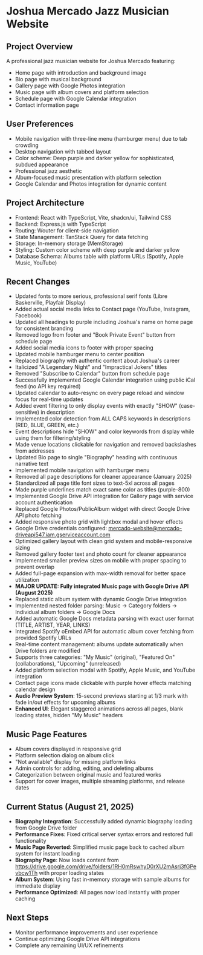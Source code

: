 # Joshua Mercado Jazz Musician Website

## Project Overview
A professional jazz musician website for Joshua Mercado featuring:
- Home page with introduction and background image
- Bio page with musical background
- Gallery page with Google Photos integration
- Music page with album covers and platform selection
- Schedule page with Google Calendar integration
- Contact information page

## User Preferences
- Mobile navigation with three-line menu (hamburger menu) due to tab crowding
- Desktop navigation with tabbed layout
- Color scheme: Deep purple and darker yellow for sophisticated, subdued appearance
- Professional jazz aesthetic
- Album-focused music presentation with platform selection
- Google Calendar and Photos integration for dynamic content

## Project Architecture
- Frontend: React with TypeScript, Vite, shadcn/ui, Tailwind CSS
- Backend: Express.js with TypeScript
- Routing: Wouter for client-side navigation
- State Management: TanStack Query for data fetching
- Storage: In-memory storage (MemStorage)
- Styling: Custom color scheme with deep purple and darker yellow
- Database Schema: Albums table with platform URLs (Spotify, Apple Music, YouTube)

## Recent Changes
- Updated fonts to more serious, professional serif fonts (Libre Baskerville, Playfair Display)
- Added actual social media links to Contact page (YouTube, Instagram, Facebook)
- Updated all headings to purple including Joshua's name on home page for consistent branding
- Removed logo from footer and "Book Private Event" button from schedule page
- Added social media icons to footer with proper spacing
- Updated mobile hamburger menu to center position
- Replaced biography with authentic content about Joshua's career
- Italicized "A Legendary Night" and "Impractical Jokers" titles
- Removed "Subscribe to Calendar" button from schedule page
- Successfully implemented Google Calendar integration using public iCal feed (no API key required)
- Updated calendar to auto-resync on every page reload and window focus for real-time updates
- Added event filtering to only display events with exactly "SHOW" (case-sensitive) in description
- Implemented color detection from ALL CAPS keywords in descriptions (RED, BLUE, GREEN, etc.)
- Event descriptions hide "SHOW" and color keywords from display while using them for filtering/styling
- Made venue locations clickable for navigation and removed backslashes from addresses
- Updated Bio page to single "Biography" heading with continuous narrative text
- Implemented mobile navigation with hamburger menu
- Removed all page descriptions for cleaner appearance (January 2025)
- Standardized all page title font sizes to text-5xl across all pages
- Made purple underlines match exact same color as titles (purple-800)
- Implemented Google Drive API integration for Gallery page with service account authentication
- Replaced Google Photos/PublicAlbum widget with direct Google Drive API photo fetching
- Added responsive photo grid with lightbox modal and hover effects
- Google Drive credentials configured: mercado-website@mercado-driveapi547.iam.gserviceaccount.com
- Optimized gallery layout with clean grid system and mobile-responsive sizing
- Removed gallery footer text and photo count for cleaner appearance
- Implemented smaller preview sizes on mobile with proper spacing to prevent overlap
- Added full-page expansion with max-width removal for better space utilization
- **MAJOR UPDATE: Fully integrated Music page with Google Drive API (August 2025)**
- Replaced static album system with dynamic Google Drive integration
- Implemented nested folder parsing: Music → Category folders → Individual album folders → Google Docs
- Added automatic Google Docs metadata parsing with exact user format (TITLE, ARTIST, YEAR, LINKS)
- Integrated Spotify oEmbed API for automatic album cover fetching from provided Spotify URLs
- Real-time content management: albums update automatically when Drive folders are modified
- Supports three categories: "My Music" (original), "Featured On" (collaborations), "Upcoming" (unreleased)
- Added platform selection modal with Spotify, Apple Music, and YouTube integration
- Contact page icons made clickable with purple hover effects matching calendar design
- **Audio Preview System**: 15-second previews starting at 1/3 mark with fade in/out effects for upcoming albums
- **Enhanced UI**: Elegant staggered animations across all pages, blank loading states, hidden "My Music" headers

## Music Page Features
- Album covers displayed in responsive grid
- Platform selection dialog on album click
- "Not available" display for missing platform links
- Admin controls for adding, editing, and deleting albums
- Categorization between original music and featured works
- Support for cover images, multiple streaming platforms, and release dates

## Current Status (August 21, 2025)
- **Biography Integration**: Successfully added dynamic biography loading from Google Drive folder
- **Performance Fixes**: Fixed critical server syntax errors and restored full functionality  
- **Music Page Reverted**: Simplified music page back to cached album system for instant loading
- **Biography Page**: Now loads content from https://drive.google.com/drive/folders/1RH0mRswhyD0rXU2mAsrj3fGPevbcw1Th with proper loading states
- **Album System**: Using fast in-memory storage with sample albums for immediate display
- **Performance Optimized**: All pages now load instantly with proper caching

## Next Steps
- Monitor performance improvements and user experience
- Continue optimizing Google Drive API integrations
- Complete any remaining UI/UX refinements